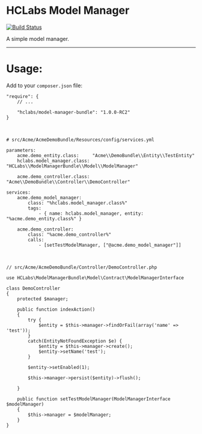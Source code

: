 HCLabs Model Manager
====================

[![Build Status](https://travis-ci.org/jrdnhannah/ModelManager.svg?branch=master)](https://travis-ci.org/jrdnhannah/ModelManager)

A simple model manager.

<hr />

Usage:
======

Add to your `composer.json` file:

    "require": {
        // ...

        "hclabs/model-manager-bundle": "1.0.0-RC2"
    }
&nbsp;

	# src/Acme/AcmeDemoBundle/Resources/config/services.yml

	parameters:
    	acme.demo_entity.class:     "Acme\\DemoBundle\\Entity\\TestEntity"
	    hclabs.model_manager.class: "HCLabs\\ModelManagerBundle\\Model\\ModelManager"
    
    	acme.demo_controller.class: "Acme\\DemoBundle\\Controller\\DemoController"

	services:
    	acme.demo_model_manager:
        	class: "%hclabs.model_manager.class%"
	        tags:
	            - { name: hclabs.model_manager, entity: "%acme.demo_entity.class%" }
    
	    acme.demo_controller:
	        class: "%acme.demo_controller%"
	        calls:
	            - [setTestModelManager, ["@acme.demo_model_manager"]]


&nbsp;

	// src/Acme/AcmeDemoBundle/Controller/DemoController.php

	use HCLabs\ModelManagerBundle\Model\Contract\ModelManagerInterface

	class DemoController
	{
    	protected $manager;
    
		public function indexAction()
    	{
        	try {
	        	$entity = $this->manager->findOrFail(array('name' => 'test'));
		    }
		    catch(EntityNotFoundException $e) {
		        $entity = $this->manager->create();
		        $entity->setName('test');
		    }
	    
		    $entity->setEnabled(1);
	    
		    $this->manager->persist($entity)->flush();	    
	    
	    }

	    public function setTestModelManager(ModelManagerInterface $modelManager)
		{
			$this->manager = $modelManager;
		}
	}